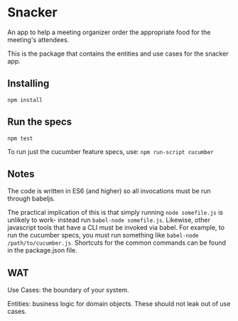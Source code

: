# Snacker

An app to help a meeting organizer order the appropriate food for the meeting's
attendees.

This is the package that contains the entities and use cases for the snacker
app.

## Installing
`npm install`

## Run the specs
`npm test`

To run just the cucumber feature specs, use:
`npm run-script cucumber`

## Notes

The code is written in ES6 (and higher) so all invocations must be run through
babeljs.

The practical implication of this is that simply running `node somefile.js` is
unlikely to work- instead run `babel-node somefile.js`. Likewise, other javascript
tools that have a CLI must be invoked via babel. For example, to run the cucumber
specs, you must run something like `babel-node /path/to/cucumber.js`. Shortcuts
for the common commands can be found in the package.json file.


## WAT

Use Cases: the boundary of your system.

Entities: business logic for domain objects.
These should not leak out of use cases.
